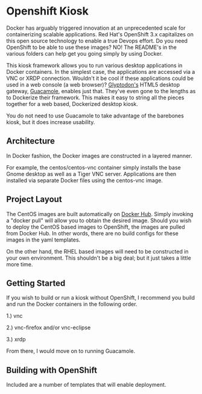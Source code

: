 # Openshift Kiosk
Docker has arguably triggered innovation at an unprecedented scale for containerizing scalable applications.  Red Hat's OpenShift 3.x capitalizes on this open source technology to enable a true Devops effort.  Do you need OpenShift to be able to use these images?  NO!  The README's in the various folders can help get you going simply by using Docker.

This kiosk framework allows you to run various desktop applications in Docker containers.  In the simplest case, the applications are accessed via a VNC or XRDP connection.  Wouldn't it be cool if these applications could be used in a web console (a web browser)?  <a href="https://glyptodon.org/">Glyptodon's</a> HTML5 desktop gateway, <a href="https://guac-dev.org/">Guacamole</a>, enables just that.  They've even gone to the lengths as to Dockerize their framework.  This makes it easy to string all the pieces together for a web based, Dockerized desktop kiosk.

You do not need to use Guacamole to take advantage of the barebones kiosk, but it does increase usability.

## Architecture
In Docker fashion, the Docker images are constructed in a layered manner.

For example, the centos/centos-vnc container simply installs the base Gnome desktop as well as a Tiger VNC server.  Applications are then installed via separate Docker files using the centos-vnc image.

## Project Layout
The CentOS images are built automatically on <a href="hub.docker.com">Docker Hub</a>.  Simply invoking a "docker pull" will allow you to obtain the desired image.  Should you wish to deploy the CentOS based images to OpenShift, the images are pulled from Docker Hub.  In other words, there are no build configs for these images in the yaml templates.

On the other hand, the RHEL based images will need to be constructed in your own environment.  This shouldn't be a big deal; but it just takes a little more time.

## Getting Started
If you wish to build or run a kiosk without OpenShift, I recommend you build and run the Docker containers in the following order.

1.) vnc

2.) vnc-firefox and/or vnc-eclipse

3.) xrdp

From there, I would move on to running Guacamole.

## Building with OpenShift
Included are a number of templates that will enable deployment.
